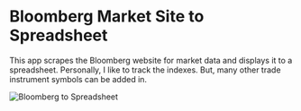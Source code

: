 # Bloomberg Market Site to Spreadsheet

This app scrapes the Bloomberg website for market data and displays it to a spreadsheet. Personally, I like to track the indexes. But, many other trade instrument symbols can be added in.

![Bloomberg to Spreadsheet](https://raw.githubusercontent.com/TheCodeWorm/Python-Bloomberg-quotes-to-Spreadsheet/master/f907875be78193ac7df7579ba4e19509.png)
